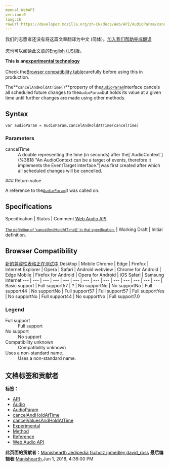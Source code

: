```yaml
---
manual:WebAPI
version:0
lang:zh
rawUrl:https://developer.mozilla.org/zh-CN/docs/Web/API/AudioParam/cancelAndHoldAtTime
---
```




<bdi>我们的志愿者还没有将这篇文章翻译为<bdi>中文 (简体)</bdi>。[加入我们帮助完成翻译](%23083 "")<br></br>您也可以阅读此文章的[English (US)](%14166 "")版。</bdi>






**This is an[experimental technology](%3404 "")**<br></br>Check the[Browser compatibility table](%23084 "")carefully before using this in production.




The**`cancelAndHoldAtTime()`**property of the[`AudioParam`](%3874 "There are two kinds of AudioParam, a-rate and k-rate parameters:")interface cancels all scheduled future changes to the`AudioParam`but holds its value at a given time until further changes are made using other methods.


## Syntax<a name="Syntax"></a>

```
var audioParam = AudioParam.cancelAndHoldAtTime(cancelTime)
```

### Parameters<a name="Parameters"></a>
<dl><dt id=''>cancelTime</dt><dd>A double representing the time (in seconds) after the[`AudioContext`](%3818 "An AudioContext can be a target of events, therefore it implements the EventTarget interface.")was first created after which all scheduled changes will be cancelled.</dd></dl>
### Return value<a name="Return_value"></a>


A reference to the[`AudioParam`](%3874 "There are two kinds of AudioParam, a-rate and k-rate parameters:")it was called on.


## Specifications<a name="Specifications"></a>
Specification | Status | Comment 
[Web Audio API<br></br><small>The definition of &#39;cancelAndHoldAtTime()&#39; in that specification.</small>](%23085 "") | Working Draft | Initial definition. 


## Browser Compatibility<a name="Browser_Compatibility"></a>
[新的兼容性表格正在测试中<i></i>](%3360 "")
<abbr>Desktop<i></i></abbr> | <abbr>Mobile<i></i></abbr> 
<abbr>Chrome<i></i></abbr> | <abbr>Edge<i></i></abbr> | <abbr>Firefox<i></i></abbr> | <abbr>Internet Explorer<i></i></abbr> | <abbr>Opera<i></i></abbr> | <abbr>Safari<i></i></abbr> | <abbr>Android webview<i></i></abbr> | <abbr>Chrome for Android<i></i></abbr> | <abbr>Edge Mobile<i></i></abbr> | <abbr>Firefox for Android<i></i></abbr> | <abbr>Opera for Android<i></i></abbr> | <abbr>iOS Safari<i></i></abbr> | <abbr>Samsung Internet<i></i></abbr> 
 ---  |  ---  |  ---  |  ---  |  ---  |  ---  |  ---  |  ---  |  ---  |  ---  |  ---  |  ---  |  ---  |  ---  | 
Basic support | <abbr>Full support</abbr>57 | <abbr>?</abbr> | <abbr>No support</abbr>No | <abbr>No support</abbr>No | <abbr>Full support</abbr>44 | <abbr>No support</abbr>No | <abbr>Full support</abbr>57 | <abbr>Full support</abbr>57 | <abbr>Full support</abbr>Yes | <abbr>No support</abbr>No | <abbr>Full support</abbr>44 | <abbr>No support</abbr>No | <abbr>Full support</abbr>7.0 


### Legend<a name="Legend"></a>
<dl><dt id=''><abbr>Full support</abbr></dt><dd>Full support</dd><dt id=''><abbr>No support</abbr></dt><dd>No support</dd><dt id=''><abbr>Compatibility unknown</abbr></dt><dd>Compatibility unknown</dd><dt id=''><abbr>Uses a non-standard name.<i></i></abbr></dt><dd>Uses a non-standard name.</dd></dl>




## 文档标签和贡献者
**标签：**
* [API](%50 "")
* [Audio](%3822 "")
* [AudioParam](%23043 "")
* [cancelAndHoldAtTime](%23086 "")
* [cancelValuesAndHoldAtTime](%23087 "")
* [Experimental](%3379 "")
* [Method](%14476 "")
* [Reference](%3381 "")
* [Web Audio API](%3830 "")

**此页面的贡献者：**[Manishearth](%23088 ""),[Jedipedia](%4038 ""),[fscholz](%60 ""),[jpmedley](%3413 ""),[david_ross](%3412 "")
**最后编辑者:**[Manishearth](%23088 ""),<time>Jun 1, 2018, 4:36:00 PM</time>


